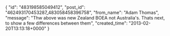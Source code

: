  {
   "id": "483198585049412",
   "post_id": "462493170453287_483058458396758",
   "from_name": "Adam Thomas",
   "message": "Thw above was new Zealand BOEA not Australia's. Thats next,  to show a few differences between them",
   "created_time": "2013-02-20T13:13:18+0000"
 }
